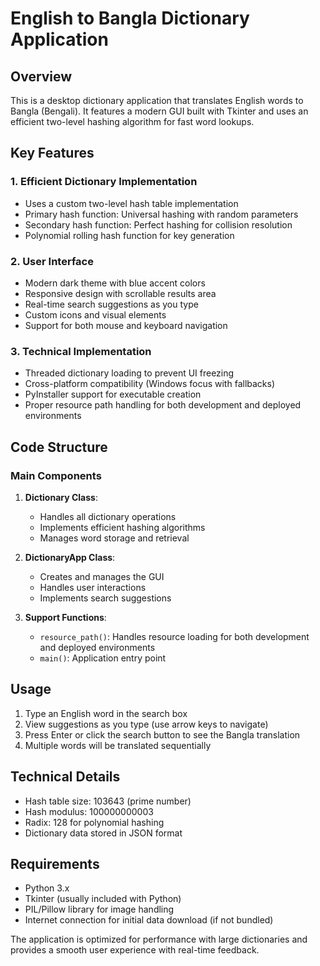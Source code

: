 # English to Bangla Dictionary Application

## Overview
This is a desktop dictionary application that translates English words to Bangla (Bengali). It features a modern GUI built with Tkinter and uses an efficient two-level hashing algorithm for fast word lookups.

## Key Features

### 1. Efficient Dictionary Implementation
- Uses a custom two-level hash table implementation
- Primary hash function: Universal hashing with random parameters
- Secondary hash function: Perfect hashing for collision resolution
- Polynomial rolling hash function for key generation

### 2. User Interface
- Modern dark theme with blue accent colors
- Responsive design with scrollable results area
- Real-time search suggestions as you type
- Custom icons and visual elements
- Support for both mouse and keyboard navigation

### 3. Technical Implementation
- Threaded dictionary loading to prevent UI freezing
- Cross-platform compatibility (Windows focus with fallbacks)
- PyInstaller support for executable creation
- Proper resource path handling for both development and deployed environments

## Code Structure

### Main Components

1. **Dictionary Class**:
   - Handles all dictionary operations
   - Implements efficient hashing algorithms
   - Manages word storage and retrieval

2. **DictionaryApp Class**:
   - Creates and manages the GUI
   - Handles user interactions
   - Implements search suggestions

3. **Support Functions**:
   - `resource_path()`: Handles resource loading for both development and deployed environments
   - `main()`: Application entry point

## Usage
1. Type an English word in the search box
2. View suggestions as you type (use arrow keys to navigate)
3. Press Enter or click the search button to see the Bangla translation
4. Multiple words will be translated sequentially

## Technical Details
- Hash table size: 103643 (prime number)
- Hash modulus: 100000000003
- Radix: 128 for polynomial hashing
- Dictionary data stored in JSON format

## Requirements
- Python 3.x
- Tkinter (usually included with Python)
- PIL/Pillow library for image handling
- Internet connection for initial data download (if not bundled)

The application is optimized for performance with large dictionaries and provides a smooth user experience with real-time feedback.
